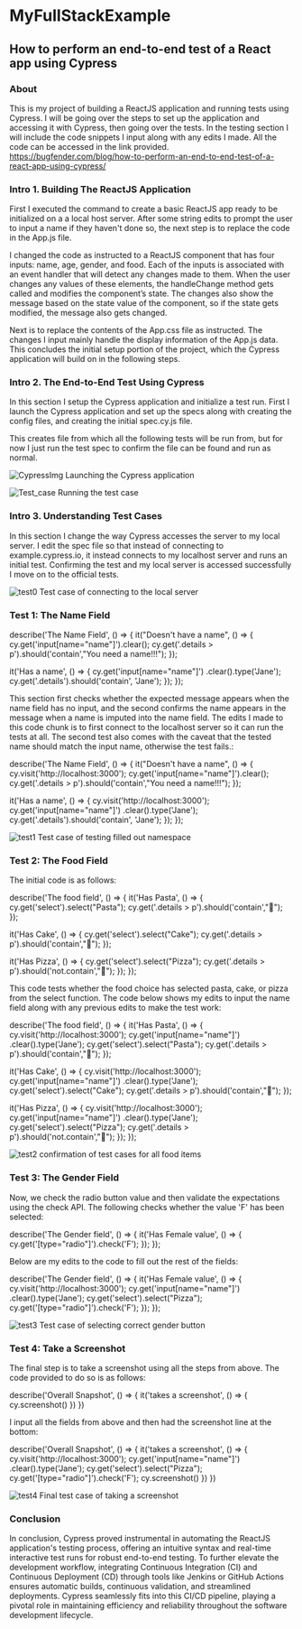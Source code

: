 # MyFullStackExample
## How to perform an end-to-end test of a React app using Cypress 

### About
This is my project of building a ReactJS application and running tests using Cypress. I will be going over the steps to set up the application and accessing it with Cypress, then going over the tests.
In the testing section I will include the code snippets I input along with any edits I made. All the code can be accessed in the link provided.
https://bugfender.com/blog/how-to-perform-an-end-to-end-test-of-a-react-app-using-cypress/

### Intro 1. Building The ReactJS Application
First I executed the command to create a basic ReactJS app ready to be initialized on a a local host server.
After some string edits to prompt the user to input a name if they haven't done so, the next step is to replace the code in the App.js file.

I changed the code as instructed to a ReactJS component that has four inputs: name, age, gender, and food. Each of the inputs is associated with an event handler that will detect any changes made to them. When the user changes any values of these elements, the handleChange method gets called and modifies the component’s state. The changes also show the message based on the state value of the component, so if the state gets modified, the message also gets changed.

Next is to replace the contents of the App.css file as instructed. The changes I input mainly handle the display information of the App.js data. This concludes the initial setup portion of the project, which the Cypress application will build on in the following steps.

### Intro 2. The End-to-End Test Using Cypress
In this section I setup the Cypress application and initialize a test run. 
First I launch the Cypress application and set up the specs along with creating the config files, and creating the initial spec.cy.js file.

This creates file from which all the following tests will be run from, but for now I just run the test spec to confirm the file can be found and run as normal.

![CypressImg](CypressImg.png)
Launching the Cypress application

![Test_case](Test_case.png)
Running the test case

### Intro 3. Understanding Test Cases
In this section I change the way Cypress accesses the server to my local server.
I edit the spec file so that instead of connecting to example.cypress.io, it instead connects to my localhost server and runs an initial test.
Confirming the test and my local server is accessed successfully I move on to the official tests.

![test0](pic1.PNG)
Test case of connecting to the local server
### Test 1: The Name Field

describe('The Name Field', () => {
  it("Doesn't have a name", () => {
    cy.get('input[name="name"]').clear();
    cy.get('.details > p').should('contain',"You need a name!!!");
  });

  it('Has a name', () => {
    cy.get('input[name="name"]')
    .clear().type('Jane');
    cy.get('.details').should('contain', 'Jane');
  });
});

This section first checks whether the expected message appears when the name field has no input, and the second confirms the name appears in the message when a name is imputed into the name field.
The edits I made to this code chunk is to first connect to the localhost server so it can run the tests at all. The second test also comes with the caveat that the tested name should match the input name, otherwise the test fails.:

describe('The Name Field', () => {
  it("Doesn't have a name", () => {
    cy.visit('http://localhost:3000');
    cy.get('input[name="name"]').clear();
    cy.get('.details > p').should('contain',"You need a name!!!");
  });

  it('Has a name', () => {
    cy.visit('http://localhost:3000');
    cy.get('input[name="name"]')
    .clear().type('Jane');
    cy.get('.details').should('contain', 'Jane');
  });
});

![test1](pic2.PNG)
Test case of testing filled out namespace

### Test 2: The Food Field
The initial code is as follows:

describe('The food field', () => {
  it('Has Pasta', () => {
    cy.get('select').select("Pasta");
    cy.get('.details > p').should('contain',"🍝");
  });

  it('Has Cake', () => {
    cy.get('select').select("Cake");
    cy.get('.details > p').should('contain',"🎂");
  });

  it('Has Pizza', () => {
    cy.get('select').select("Pizza");
    cy.get('.details > p').should('not.contain',"🎂");
  });
});

This code tests whether the food choice has selected pasta, cake, or pizza from the select function. The code below shows my edits to input the name field along with any previous edits to make the test work:

describe('The food field', () => {
  it('Has Pasta', () => {
    cy.visit('http://localhost:3000');
    cy.get('input[name="name"]')
    .clear().type('Jane');
    cy.get('select').select("Pasta");
    cy.get('.details > p').should('contain',"🍝");
  });

  it('Has Cake', () => {
    cy.visit('http://localhost:3000');
    cy.get('input[name="name"]')
    .clear().type('Jane');
    cy.get('select').select("Cake");
    cy.get('.details > p').should('contain',"🎂");
  });

  it('Has Pizza', () => {
    cy.visit('http://localhost:3000');
    cy.get('input[name="name"]')
    .clear().type('Jane');
    cy.get('select').select("Pizza");
    cy.get('.details > p').should('not.contain',"🎂");
  });
});

![test2](pic3.PNG)
confirmation of test cases for all food items

### Test 3: The Gender Field
Now, we check the radio button value and then validate the expectations using the check API.
The following checks whether the value 'F' has been selected:

describe('The Gender field', () => {
  it('Has Female value', () => {
    cy.get('[type="radio"]').check('F');
  });
});

Below are my edits to the code to fill out the rest of the fields:

describe('The Gender field', () => {
  it('Has Female value', () => {
    cy.visit('http://localhost:3000');
    cy.get('input[name="name"]')
    .clear().type('Jane');
    cy.get('select').select("Pizza");
    cy.get('[type="radio"]').check('F');
  });
});

![test3](pic4.PNG)
Test case of selecting correct gender button

### Test 4: Take a Screenshot
The final step is to take a screenshot using all the steps from above. The code provided to do so is as follows:

describe('Overall Snapshot', () => {
  it('takes a screenshot', () => {
    cy.screenshot()
  })
})

I input all the fields from above and then had the screenshot line at the bottom:

describe('Overall Snapshot', () => {
  it('takes a screenshot', () => {
    cy.visit('http://localhost:3000');
    cy.get('input[name="name"]')
    .clear().type('Jane');
    cy.get('select').select("Pizza");
    cy.get('[type="radio"]').check('F');
    cy.screenshot()
  })
})

![test4](pic5.PNG)
Final test case of taking a screenshot

### Conclusion

In conclusion, Cypress proved instrumental in automating the ReactJS application's testing process, offering an intuitive syntax and real-time interactive test runs for robust end-to-end testing. To further elevate the development workflow, integrating Continuous Integration (CI) and Continuous Deployment (CD) through tools like Jenkins or GitHub Actions ensures automatic builds, continuous validation, and streamlined deployments. Cypress seamlessly fits into this CI/CD pipeline, playing a pivotal role in maintaining efficiency and reliability throughout the software development lifecycle.
